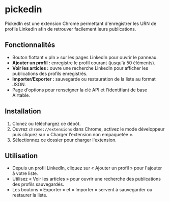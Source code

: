 # pickedin

PickedIn est une extension Chrome permettant d'enregistrer les URN de profils LinkedIn afin de retrouver facilement leurs publications.

## Fonctionnalités
- Bouton flottant « pIn » sur les pages LinkedIn pour ouvrir le panneau.
- **Ajouter un profil :** enregistre le profil courant (jusqu'à 50 éléments).
- **Voir les articles :** ouvre une recherche LinkedIn pour afficher les publications des profils enregistrés.
- **Importer/Exporter :** sauvegarde ou restauration de la liste au format JSON.
- Page d'options pour renseigner la clé API et l'identifiant de base Airtable.

## Installation
1. Clonez ou téléchargez ce dépôt.
2. Ouvrez `chrome://extensions` dans Chrome, activez le mode développeur puis cliquez sur « Charger l'extension non empaquetée ».
3. Sélectionnez ce dossier pour charger l'extension.

## Utilisation
- Depuis un profil LinkedIn, cliquez sur « Ajouter un profil » pour l'ajouter à votre liste.
- Utilisez « Voir les articles » pour ouvrir une recherche des publications des profils sauvegardés.
- Les boutons « Exporter » et « Importer » servent à sauvegarder ou restaurer la liste.
